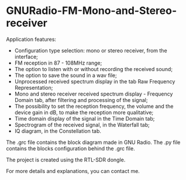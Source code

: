 # GNURadio-FM-Mono-and-Stereo-receiver

Application features: 
- Configuration type selection: mono or stereo receiver, from the interface;
- FM reception in 87 - 108MHz range;
- The option to listen with or without recording the received sound;
- The option to save the sound in a wav file;
- Unprocessed received spectrum display in the tab Raw Frequency Representation;
- Mono and stereo receiver received spectrum display - Frequency Domain tab, after filtering and processing of the signal;
- The possibility to set the reception frequency, the volume and the device gain in dB, to make the reception more qualitative;
- Time domain display of the signal in the Time Domain tab;
- Spectrogram of the received signal, in the Waterfall tab;
- IQ diagram, in the Constellation tab.

The .grc file contains the block diagram made in GNU Radio. The .py file contains the blocks configuration behind the .grc file. 

The project is created using the RTL-SDR dongle. 

For more details and explanations, you can contact me. 
